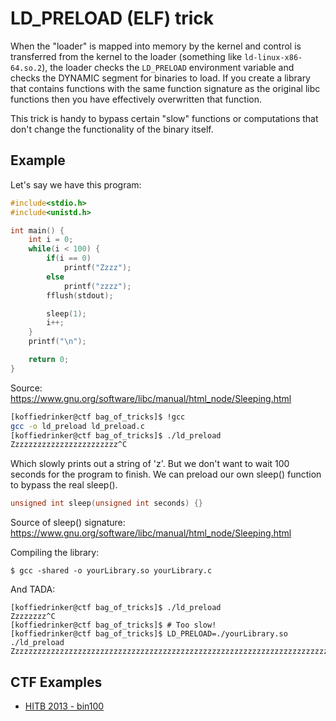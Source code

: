 # LD_PRELOAD (ELF) trick

When the "loader" is mapped into memory by the kernel and control is transferred from the kernel to the loader (something like `ld-linux-x86-64.so.2`), the loader checks the `LD_PRELOAD` environment variable and checks the DYNAMIC segment for binaries to load. If you create a library that contains functions with the same function signature as the original libc functions then you have effectively overwritten that function.

This trick is handy to bypass certain "slow" functions or computations that don't change the functionality of the binary itself.

## Example

Let's say we have this program:
```c
#include<stdio.h>
#include<unistd.h>

int main() {
	int i = 0;
	while(i < 100) {
		if(i == 0)
			printf("Zzzz");
		else
			printf("zzzz");
		fflush(stdout);

		sleep(1);
		i++;
	}
	printf("\n");

	return 0;
}
```

Source: https://www.gnu.org/software/libc/manual/html_node/Sleeping.html

```bash
[koffiedrinker@ctf bag_of_tricks]$ !gcc
gcc -o ld_preload ld_preload.c 
[koffiedrinker@ctf bag_of_tricks]$ ./ld_preload 
Zzzzzzzzzzzzzzzzzzzzzzzz^C
```

Which slowly prints out a string of 'z'. But we don't want to wait 100 seconds for the program to finish. We can preload our own sleep() function to bypass the real sleep().

```c
unsigned int sleep(unsigned int seconds) {}
```
Source of sleep() signature: https://www.gnu.org/software/libc/manual/html_node/Sleeping.html

Compiling the library:
```
$ gcc -shared -o yourLibrary.so yourLibrary.c
```

And TADA:
```
[koffiedrinker@ctf bag_of_tricks]$ ./ld_preload 
Zzzzzzzz^C
[koffiedrinker@ctf bag_of_tricks]$ # Too slow!
[koffiedrinker@ctf bag_of_tricks]$ LD_PRELOAD=./yourLibrary.so ./ld_preload 
Zzzzzzzzzzzzzzzzzzzzzzzzzzzzzzzzzzzzzzzzzzzzzzzzzzzzzzzzzzzzzzzzzzzzzzzzzzzzzzzzzzzzzzzzzzzzzzzzzzzzzzzzzzzzzzzzzzzzzzzzzzzzzzzzzzzzzzzzzzzzzzzzzzzzzzzzzzzzzzzzzzzzzzzzzzzzzzzzzzzzzzzzzzzzzzzzzzzzzzzzzzzzzzzzzzzzzzzzzzzzzzzzzzzzzzzzzzzzzzzzzzzzzzzzzzzzzzzzzzzzzzzzzzzzzzzzzzzzzzzzzzzzzzzzzzzzzzzzzzzzzzzzzzzzzzzzzzzzzzzzzzzzzzzzzzzzzzzzzzzzzzzzzzzzzzzzzzzzzzzzzzzzzzzzzzzzzzzzzzzzzzzzzzzzzzzzzzzzzzzz
```

## CTF Examples

* [HITB 2013 - bin100](https://cedricvb.be/post/reverse-engineering-the-hitb-binary-100-ctf-challenge/)

